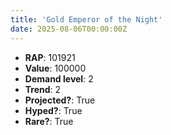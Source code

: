 ```yaml
---
title: 'Gold Emperor of the Night'
date: 2025-08-06T00:00:00Z
---
```

- **RAP**: 101921
- **Value**: 100000
- **Demand level**: 2
- **Trend**: 2
- **Projected?**: True
- **Hyped?**: True
- **Rare?**: True
